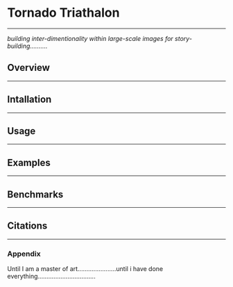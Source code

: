 # Tornado Triathalon
---
*building inter-dimentionality within large-scale images for story-building..........*


## Overview
---
## Intallation
---
## Usage
---
## Examples


---
## Benchmarks
---
## Citations
---
### Appendix

Until I am a master of art......................until i have done everything.................................


